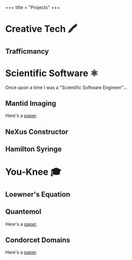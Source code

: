 +++
title = "Projects"
+++
# Creative Tech 🖍️
## Trafficmancy
# Scientific Software ⚛️
Once upon a time I was a "Scientific Software Engineer"...
## Mantid Imaging

Here's a [paper](https://doi.org/10.1088/1742-6596/2605/1/012017).

## NeXus Constructor
## Hamilton Syringe
# You-Knee 🎓
## Loewner's Equation
## Quantemol
Here's a [paper](https://doi.org/10.1088/1361-6595/aa6669).
## Condorcet Domains

Here's a [paper](https://doi.org/10.1016/j.mathsocsci.2024.12.002).